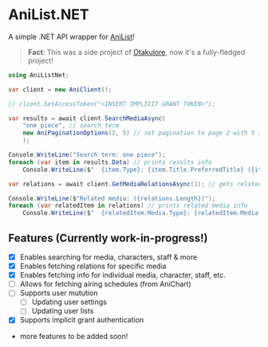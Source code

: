# AniList.NET

A simple .NET API wrapper for [AniList](https://anilist.co)!

> **Fact**: This was a side project of [Otakulore](https://github.com/dentolos19/Otakulore), now it's a fully-fledged project!

```cs
using AniListNet;

var client = new AniClient();

// client.SetAccessToken("<INSERT IMPLICIT GRANT TOKEN>");

var results = await client.SearchMediaAsync(
    "one piece", // search term
    new AniPaginationOptions(2, 5) // set pagination to page 2 with 5 items
    );

Console.WriteLine("Search term: one piece");
foreach (var item in results.Data) // prints results info
    Console.WriteLine($"  {item.Type}: {item.Title.PreferredTitle} ({item.Format})");

var relations = await client.GetMediaRelationsAsync(1); // gets related media of id 1

Console.WriteLine($"Related media: ({relations.Length})");
foreach (var relatedItem in relations) // prints related media info
    Console.WriteLine($"  {relatedItem.Media.Type}: {relatedItem.Media.Title.PreferredTitle} ({relatedItem.Relation})");
```

## Features (Currently work-in-progress!)

- [X] Enables searching for media, characters, staff & more
- [X] Enables fetching relations for specific media
- [X] Enables fetching info for individual media, character, staff, etc.
- [ ] Allows for fetching airing schedules (from AniChart)
- [ ] Supports user mutution
  - [ ] Updating user settings
  - [ ] Updating user lists
- [X] Supports implicit grant authentication
- more features to be added soon!